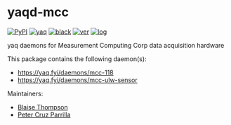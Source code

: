 # yaqd-mcc

[![PyPI](https://img.shields.io/pypi/v/yaqd-mcc)](https://pypi.org/project/yaqd-mcc)
[![yaq](https://img.shields.io/badge/framework-yaq-orange)](https://yaq.fyi/)
[![black](https://img.shields.io/badge/code--style-black-black)](https://black.readthedocs.io/)
[![ver](https://img.shields.io/badge/calver-YYYY.M.MICRO-blue)](https://calver.org/)
[![log](https://img.shields.io/badge/change-log-informational)](https://github.com/yaq-project/yaqd-mcc/-/blob/main/CHANGELOG.md)

yaq daemons for Measurement Computing Corp data acquisition hardware

This package contains the following daemon(s):

- https://yaq.fyi/daemons/mcc-118
- https://yaq.fyi/daemons/mcc-ulw-sensor

Maintainers:

- [Blaise Thompson](https://github.com/untzag)
- [Peter Cruz Parrilla](https://github.com/pcruzparri)
